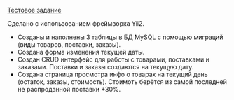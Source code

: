 <a href='https://docs.google.com/document/d/1h5KrQ1KgQVwqbwO7jU7hypDozNzYvRK-9XTx85lCkDQ/edit#'>Тестовое задание </a>

Сделано с использованием фреймворка Yii2.

- Созданы и наполнены 3 таблицы в БД MySQL с помощью миграций (виды товаров, поставки, заказы).
- Создана форма изменения текущей даты.
- Создан CRUD интерфейс для работы с товарами, поставками и заказами. Поставки и заказы создаются на текущую дату.
- Создана страница просмотра инфо о товарах на текущий день (остаток, заказы, стоимость). Стоимоть берётся из самой последней не распроданной поставки +30%.
